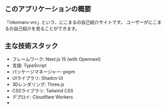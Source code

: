 ## このアプリケーションの概要
「nikomaru-vrc」という、にこまるの自己紹介サイトです。
ユーザーがにこまるの自己紹介を見ることができます。

## 主な技術スタック
- フレームワーク: Next.js 15 (with Opennext)
- 言語: TypeScript
- パッケージマネージャー: pnpm
- UIライブラリ: Shadcn UI
- 3Dレンダリング: Three.js
- CSSライブラリ: Tailwind CSS
- デプロイ: Cloudflare Workers
- 
